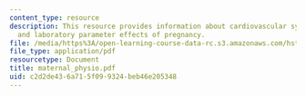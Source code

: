 ```yaml
---
content_type: resource
description: This resource provides information about cardiovascular system, pulmonary,
  and laboratory parameter effects of pregnancy.
file: /media/https%3A/open-learning-course-data-rc.s3.amazonaws.com/hst-071-human-reproductive-biology-fall-2005/c2d2de436a715f099324beb46e205348_maternal_physio.pdf
file_type: application/pdf
resourcetype: Document
title: maternal_physio.pdf
uid: c2d2de43-6a71-5f09-9324-beb46e205348
---
```

